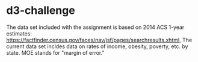 # d3-challenge
 
















The data set included with the assignment is based on 2014 ACS 1-year estimates: https://factfinder.census.gov/faces/nav/jsf/pages/searchresults.xhtml,  The current data set incldes data on rates of income, obesity, poverty, etc. by state. MOE stands for "margin of error."
